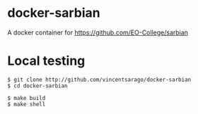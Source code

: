 # docker-sarbian
A docker container for https://github.com/EO-College/sarbian


# Local testing
```
$ git clone http://github.com/vincentsarago/docker-sarbian
$ cd docker-sarbian

$ make build
$ make shell
```
